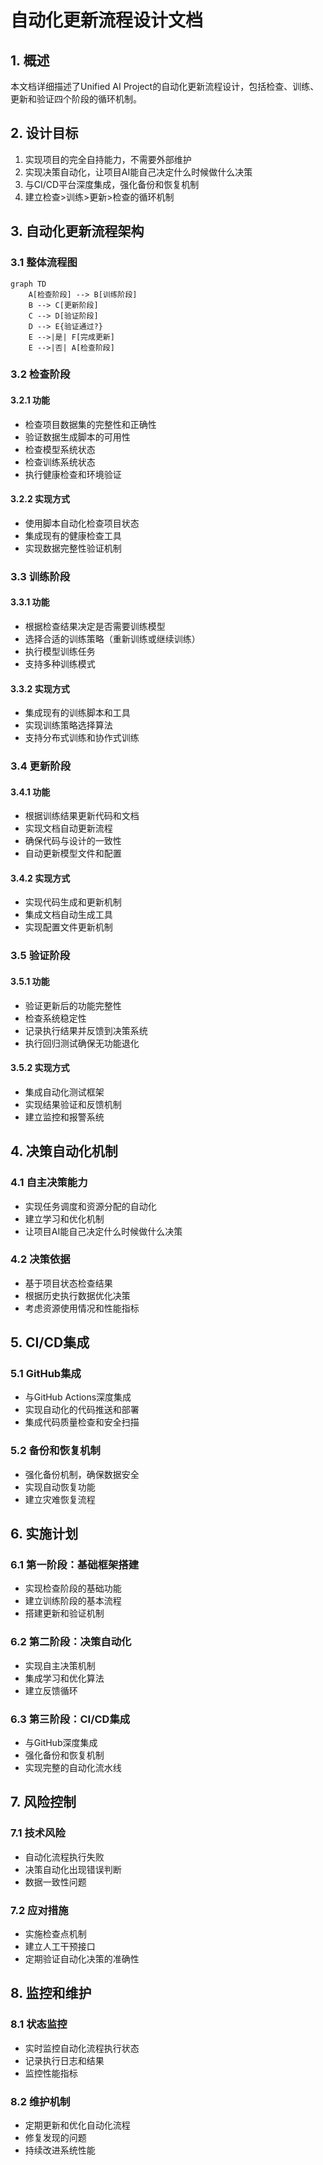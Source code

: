 # 自动化更新流程设计文档

## 1. 概述

本文档详细描述了Unified AI Project的自动化更新流程设计，包括检查、训练、更新和验证四个阶段的循环机制。

## 2. 设计目标

1. 实现项目的完全自持能力，不需要外部维护
2. 实现决策自动化，让项目AI能自己决定什么时候做什么决策
3. 与CI/CD平台深度集成，强化备份和恢复机制
4. 建立检查>训练>更新>检查的循环机制

## 3. 自动化更新流程架构

### 3.1 整体流程图

```mermaid
graph TD
    A[检查阶段] --> B[训练阶段]
    B --> C[更新阶段]
    C --> D[验证阶段]
    D --> E{验证通过?}
    E -->|是| F[完成更新]
    E -->|否| A[检查阶段]
```

### 3.2 检查阶段

#### 3.2.1 功能
- 检查项目数据集的完整性和正确性
- 验证数据生成脚本的可用性
- 检查模型系统状态
- 检查训练系统状态
- 执行健康检查和环境验证

#### 3.2.2 实现方式
- 使用脚本自动化检查项目状态
- 集成现有的健康检查工具
- 实现数据完整性验证机制

### 3.3 训练阶段

#### 3.3.1 功能
- 根据检查结果决定是否需要训练模型
- 选择合适的训练策略（重新训练或继续训练）
- 执行模型训练任务
- 支持多种训练模式

#### 3.3.2 实现方式
- 集成现有的训练脚本和工具
- 实现训练策略选择算法
- 支持分布式训练和协作式训练

### 3.4 更新阶段

#### 3.4.1 功能
- 根据训练结果更新代码和文档
- 实现文档自动更新流程
- 确保代码与设计的一致性
- 自动更新模型文件和配置

#### 3.4.2 实现方式
- 实现代码生成和更新机制
- 集成文档自动生成工具
- 实现配置文件更新机制

### 3.5 验证阶段

#### 3.5.1 功能
- 验证更新后的功能完整性
- 检查系统稳定性
- 记录执行结果并反馈到决策系统
- 执行回归测试确保无功能退化

#### 3.5.2 实现方式
- 集成自动化测试框架
- 实现结果验证和反馈机制
- 建立监控和报警系统

## 4. 决策自动化机制

### 4.1 自主决策能力
- 实现任务调度和资源分配的自动化
- 建立学习和优化机制
- 让项目AI能自己决定什么时候做什么决策

### 4.2 决策依据
- 基于项目状态检查结果
- 根据历史执行数据优化决策
- 考虑资源使用情况和性能指标

## 5. CI/CD集成

### 5.1 GitHub集成
- 与GitHub Actions深度集成
- 实现自动化的代码推送和部署
- 集成代码质量检查和安全扫描

### 5.2 备份和恢复机制
- 强化备份机制，确保数据安全
- 实现自动恢复功能
- 建立灾难恢复流程

## 6. 实施计划

### 6.1 第一阶段：基础框架搭建
- 实现检查阶段的基础功能
- 建立训练阶段的基本流程
- 搭建更新和验证机制

### 6.2 第二阶段：决策自动化
- 实现自主决策机制
- 集成学习和优化算法
- 建立反馈循环

### 6.3 第三阶段：CI/CD集成
- 与GitHub深度集成
- 强化备份和恢复机制
- 实现完整的自动化流水线

## 7. 风险控制

### 7.1 技术风险
- 自动化流程执行失败
- 决策自动化出现错误判断
- 数据一致性问题

### 7.2 应对措施
- 实施检查点机制
- 建立人工干预接口
- 定期验证自动化决策的准确性

## 8. 监控和维护

### 8.1 状态监控
- 实时监控自动化流程执行状态
- 记录执行日志和结果
- 监控性能指标

### 8.2 维护机制
- 定期更新和优化自动化流程
- 修复发现的问题
- 持续改进系统性能